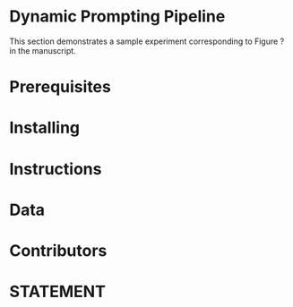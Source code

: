 # Dynamic Prompting Pipeline

This section demonstrates a sample experiment corresponding to Figure ? in the manuscript.

# Prerequisites

# Installing

# Instructions

# Data

# Contributors

# STATEMENT
